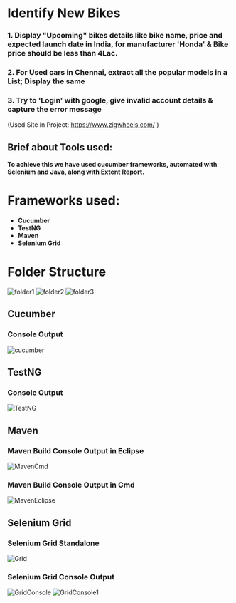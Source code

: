 # Identify New Bikes
 
### 1. Display "Upcoming" bikes details like bike name, price and expected launch date in India, for manufacturer 'Honda' & Bike price should be less than 4Lac.
### 2. For Used cars in Chennai, extract all the popular models in a List; Display the same
### 3. Try to 'Login' with google, give invalid account details & capture the error message
 
(Used Site in Project: <https://www.zigwheels.com/> )
 
 
## Brief about Tools used:
 
**To achieve this we have used cucumber frameworks, automated with Selenium and Java, along with Extent Report.**

 
# Frameworks used:

* **Cucumber**
* **TestNG**
* **Maven**
* **Selenium Grid**

 
# Folder Structure
![folder1](https://github.com/sreejasaha19/Identify-New-Bikes/assets/105979237/9295f403-a5ca-48a8-8270-f360ca0202f4)
![folder2](https://github.com/sreejasaha19/Identify-New-Bikes/assets/105979237/bf4e5a86-bb41-431e-a2b5-c88da55e8d3f)
![folder3](https://github.com/sreejasaha19/Identify-New-Bikes/assets/105979237/fa6a6fa7-2621-4ce6-90da-78999ccfa533)



## Cucumber
 
### Console Output
![cucumber](https://github.com/sreejasaha19/Identify-New-Bikes/assets/105979237/fd641e72-a528-41a6-b866-23066d43e956)

 
## TestNG
 
### Console Output
![TestNG](https://github.com/sreejasaha19/Identify-New-Bikes/assets/105979237/be921d8c-072f-416b-802c-48541d4df261)

 
## Maven
 
### Maven Build Console Output in Eclipse
 
![MavenCmd](https://github.com/sreejasaha19/Identify-New-Bikes/assets/105979237/0fcb1a8c-da3e-48bb-90d4-7a1093946392)

 
 
### Maven Build Console Output in Cmd
 
![MavenEclipse](https://github.com/sreejasaha19/Identify-New-Bikes/assets/105979237/2be72019-2c06-41ee-a13c-251b20badb9b)

 
 
## Selenium Grid
 
### Selenium Grid Standalone
 
![Grid](https://github.com/sreejasaha19/Identify-New-Bikes/assets/105979237/a79c6e1a-6cd5-4b4f-afde-dd38a32b31b7)

 
### Selenium Grid Console Output
 ![GridConsole](https://github.com/sreejasaha19/Identify-New-Bikes/assets/105979237/c4b694f7-d961-48bb-837e-6153ab990ef9)
![GridConsole1](https://github.com/sreejasaha19/Identify-New-Bikes/assets/105979237/4f342196-37d2-4cb1-8f3e-7e2508fa88b2)

